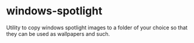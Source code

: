 # windows-spotlight
Utility to copy windows spotlight images to a folder of your choice so that they can be used as wallpapers and such.
